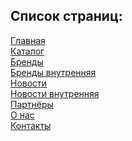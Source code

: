 ## Список страниц:

[Главная](acrysense.github.io/mw-nika/)\
[Каталог](acrysense.github.io/mw-nika/catalog.html)\
[Бренды](acrysense.github.io/mw-nika/brands.html)\
[Бренды внутренняя](acrysense.github.io/mw-nika/brands-inner.html)\
[Новости](acrysense.github.io/mw-nika/news.html)\
[Новости внутренняя](acrysense.github.io/mw-nika/news-inner.html)\
[Партнёры](acrysense.github.io/mw-nika/partners.html)\
[О нас](acrysense.github.io/mw-nika/about.html)\
[Контакты](acrysense.github.io/mw-nika/contacts.html)